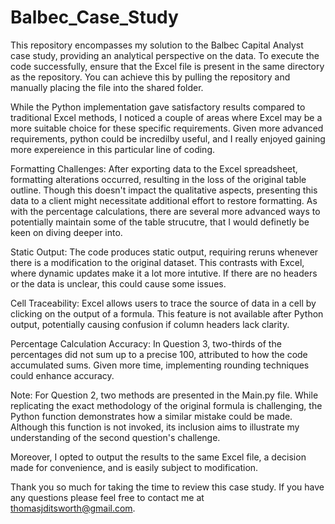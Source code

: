 # Balbec_Case_Study
This repository encompasses my solution to the Balbec Capital Analyst case study, providing an analytical perspective on the data. To execute the code successfully, ensure that the Excel file is present in the same directory as the repository. You can achieve this by pulling the repository and manually placing the file into the shared folder.

While the Python implementation gave satisfactory results compared to traditional Excel methods, I noticed a couple of areas where Excel may be a more suitable choice for these specific requirements. Given more advanced requirements, python could be incredilby useful, and I really enjoyed gaining more expereience in this particular line of coding. 

Formatting Challenges: After exporting data to the Excel spreadsheet, formatting alterations occurred, resulting in the loss of the original table outline. Though this doesn't impact the qualitative aspects, presenting this data to a client might necessitate additional effort to restore formatting. As with the percentage calculations, there are several more advanced ways to potentially maintain some of the table strucutre, that I would definetly be keen on diving deeper into. 

Static Output: The code produces static output, requiring reruns whenever there is a modification to the original dataset. This contrasts with Excel, where dynamic updates make it a lot more intutive. If there are no headers or the data is unclear, this could cause some issues. 

Cell Traceability: Excel allows users to trace the source of data in a cell by clicking on the output of a formula. This feature is not available after Python output, potentially causing confusion if column headers lack clarity.

Percentage Calculation Accuracy: In Question 3, two-thirds of the percentages did not sum up to a precise 100, attributed to how the code accumulated sums. Given more time, implementing rounding techniques could enhance accuracy.

Note: For Question 2, two methods are presented in the Main.py file. While replicating the exact methodology of the original formula is challenging, the Python function demonstrates how a similar mistake could be made. Although this function is not invoked, its inclusion aims to illustrate my understanding of the second question's challenge.

Moreover, I opted to output the results to the same Excel file, a decision made for convenience, and is easily subject to modification.

Thank you so much for taking the time to review this case study. If you have any questions please feel free to contact me at thomasjditsworth@gmail.com.
